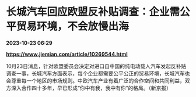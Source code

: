 # 长城汽车回应欧盟反补贴调查：企业需公平贸易环境，不会放慢出海

**2023-10-23 06:29**

**https://www.jiemian.com/article/10269544.html**

10月23日消息，针对欧盟委员会决定对进口自中国的纯电动载人汽车发起反补贴调查一事，长城汽车方面表示，每个企业都需要公平公正的贸易环境，长城汽车也会尊重每一个地区的市场规则。中欧汽车产业有着广泛的合作空间和共同利益，双方深入合作四十多年，早已形成“你中有我，我中有你”的格局。（新京报）